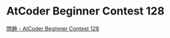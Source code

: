AtCoder Beginner Contest 128
===

[問題 - AtCoder Beginner Contest 128](https://atcoder.jp/contests/abc128/tasks)
